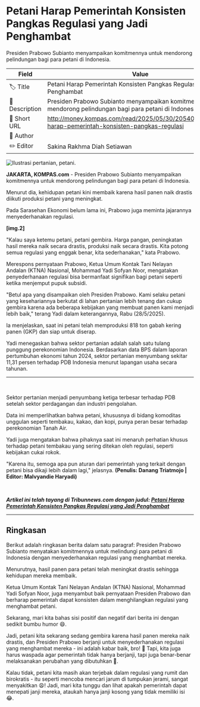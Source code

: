 # Petani Harap Pemerintah Konsisten Pangkas Regulasi yang Jadi Penghambat

Presiden Prabowo Subianto menyampaikan komitmennya untuk mendorong pelindungan bagi para petani di Indonesia.

| Field         | Value                                                       |
|---------------|-------------------------------------------------------------|
| 🏷️ Title       | Petani Harap Pemerintah Konsisten Pangkas Regulasi yang Jadi Penghambat |
| 📝 Description | Presiden Prabowo Subianto menyampaikan komitmennya untuk mendorong pelindungan bagi para petani di Indonesia. |
| 🔗 Short URL   | http://money.kompas.com/read/2025/05/30/205400026/petani-harap-pemerintah-konsisten-pangkas-regulasi |
| 👤 Author      |  |
| ✏️ Editor      | Sakina Rakhma Diah Setiawan |

![Ilustrasi pertanian, petani.](https://asset.kompas.com/crops/5khCk2369bhSvWm0N-5xQrFFdrs=/582x0:1828x831/750x500/data/photo/2024/11/05/6729dfda1144a.jpg)

**JAKARTA, KOMPAS.com** - Presiden Prabowo Subianto menyampaikan komitmennya untuk mendorong pelindungan bagi para petani di Indonesia.

Menurut dia, kehidupan petani kini membaik karena hasil panen naik drastis diikuti produksi petani yang meningkat.

Pada Sarasehan Ekonomi belum lama ini, Prabowo juga meminta jajarannya menyederhanakan regulasi.

****\[img.2\]****

"Kalau saya ketemu petani, petani gembira. Harga pangan, peningkatan hasil mereka naik secara drastis, produksi naik secara drastis. Kita potong semua regulasi yang enggak benar, kita sederhanakan," kata Prabowo.

Merespons pernyataan Prabowo, Ketua Umum Kontak Tani Nelayan Andalan (KTNA) Nasional, Mohammad Yadi Sofyan Noor, mengatakan penyederhanaan regulasi bisa bermanfaat signifikan bagi petani seperti ketika menjemput pupuk subsidi.

"Betul apa yang disampaikan oleh Presiden Prabowo. Kami selaku petani yang kesehariannya berkutat di lahan pertanian lebih tenang dan cukup gembira karena ada beberapa kebijakan yang membuat panen kami menjadi lebih baik," terang Yadi dalam keterangannya, Rabu (28/5/2025).

Ia menjelaskan, saat ini petani telah memproduksi 818 ton gabah kering panen (GKP) dan siap untuk diserap.

Yadi menegaskan bahwa sektor pertanian adalah salah satu tulang punggung perekonomian Indonesia. Berdasarkan data BPS dalam laporan pertumbuhan ekonomi tahun 2024, sektor pertanian menyumbang sekitar 11,31 persen terhadap PDB Indonesia menurut lapangan usaha secara tahunan.

------------------------------------------------------------------------

 

Sektor pertanian menjadi penyumbang ketiga terbesar terhadap PDB setelah sektor perdagangan dan industri pengolahan.

Data ini memperlihatkan bahwa petani, khususnya di bidang komoditas unggulan seperti tembakau, kakao, dan kopi, punya peran besar terhadap perekonomian Tanah Air.

Yadi juga mengatakan bahwa pihaknya saat ini menaruh perhatian khusus terhadap petani tembakau yang sering ditekan oleh regulasi, seperti kebijakan cukai rokok.

\"Karena itu, semoga apa pun aturan dari pemerintah yang terkait dengan petani bisa dikaji lebih dalam lagi," jelasnya. **(Penulis: Danang Triatmojo \| Editor: Malvyandie Haryadi)**

 

***Artikel ini telah tayang di Tribunnews.com dengan judul: [Petani Harap Pemerintah Konsisten Pangkas Regulasi yang Jadi Penghambat](https://www.tribunnews.com/bisnis/2025/05/29/petani-harap-pemerintah-konsisten-pangkas-regulasi-yang-jadi-penghambat "Petani Harap Pemerintah Konsisten Pangkas Regulasi yang Jadi Penghambat")***

---
## Ringkasan

Berikut adalah ringkasan berita dalam satu paragraf: Presiden Prabowo Subianto menyatakan komitmennya untuk melindungi para petani di Indonesia dengan menyederhanakan regulasi yang menghambat mereka.

 Menurutnya, hasil panen para petani telah meningkat drastis sehingga kehidupan mereka membaik.

 Ketua Umum Kontak Tani Nelayan Andalan (KTNA) Nasional, Mohammad Yadi Sofyan Noor, juga menyambut baik pernyataan Presiden Prabowo dan berharap pemerintah dapat konsisten dalam menghilangkan regulasi yang menghambat petani.



Sekarang, mari kita bahas sisi positif dan negatif dari berita ini dengan sedikit bumbu humor 😄.

 Jadi, petani kita sekarang sedang gembira karena hasil panen mereka naik drastis, dan Presiden Prabowo berjanji untuk menyederhanakan regulasi yang menghambat mereka - ini adalah kabar baik, bro! 🤩 Tapi, kita juga harus waspada agar pemerintah tidak hanya berjanji, tapi juga benar-benar melaksanakan perubahan yang dibutuhkan 🤔.

 Kalau tidak, petani kita masih akan terjebak dalam regulasi yang rumit dan birokratis - itu seperti mencoba mencari jarum di tumpukan jerami, sangat menyakitkan 😩! Jadi, mari kita tunggu dan lihat apakah pemerintah dapat menepati janji mereka, ataukah hanya janji kosong yang tidak memiliki isi 😂.
